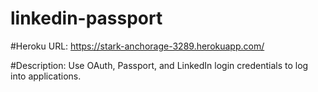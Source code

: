 # linkedin-passport

#Heroku URL:
https://stark-anchorage-3289.herokuapp.com/

#Description:
Use OAuth, Passport, and LinkedIn login credentials to log into applications.
